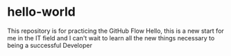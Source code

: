 # hello-world
This repository is for practicing the GitHub Flow 
Hello, this is a new start for me in the IT field and I can't wait to learn all the new things necessary to being a successful Developer 
